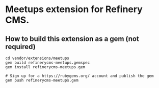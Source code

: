 # Meetups extension for Refinery CMS.

## How to build this extension as a gem (not required)

    cd vendor/extensions/meetups
    gem build refinerycms-meetups.gemspec
    gem install refinerycms-meetups.gem

    # Sign up for a https://rubygems.org/ account and publish the gem
    gem push refinerycms-meetups.gem
